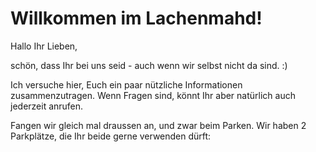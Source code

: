 # Willkommen im Lachenmahd!

Hallo Ihr Lieben,

schön, dass Ihr bei uns seid - auch wenn wir selbst nicht da sind. :)


Ich versuche hier, Euch ein paar nützliche Informationen zusammenzutragen. Wenn Fragen sind, könnt Ihr aber natürlich auch jederzeit anrufen.


Fangen wir gleich mal draussen an, und zwar beim Parken. Wir haben 2 Parkplätze, die Ihr beide gerne verwenden dürft:
